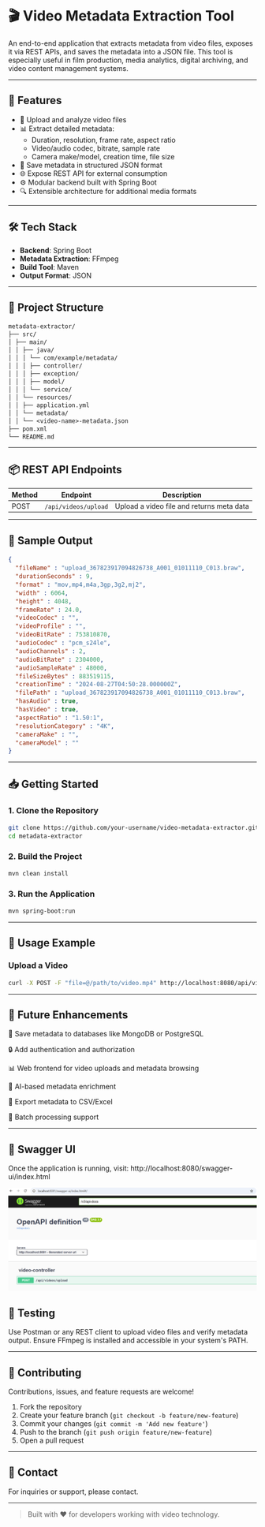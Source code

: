 # 🎬 Video Metadata Extraction Tool

An end-to-end application that extracts metadata from video files, exposes it via REST APIs, and saves the metadata into a JSON file. This tool is especially useful in film production, media analytics, digital archiving, and video content management systems.

---

## 🚀 Features

- 🎥 Upload and analyze video files
- 📊 Extract detailed metadata:
    - Duration, resolution, frame rate, aspect ratio
    - Video/audio codec, bitrate, sample rate
    - Camera make/model, creation time, file size
- 🧾 Save metadata in structured JSON format
- 🌐 Expose REST API for external consumption
- ⚙️ Modular backend built with Spring Boot
- 🔍 Extensible architecture for additional media formats

---

## 🛠️ Tech Stack

- **Backend**: Spring Boot
- **Metadata Extraction**: FFmpeg
- **Build Tool**: Maven
- **Output Format**: JSON

---

## 📂 Project Structure

```
metadata-extractor/
├── src/
│ ├── main/
│ │ ├── java/
│ │ │ └── com/example/metadata/
│ │ │ ├── controller/
│ │ │ ├── exception/
│ │ │ ├── model/
│ │ │ └── service/
│ │ └── resources/
│ │ ├── application.yml
│ │ └── metadata/
│ │ └── <video-name>-metadata.json
├── pom.xml
└── README.md
```

---

## 📦 REST API Endpoints

| Method | Endpoint                          | Description                               |
|--------|-----------------------------------|-------------------------------------------|
| POST   | `/api/videos/upload`              | Upload a video file and returns meta data |

---

## 🧪 Sample Output

```json
{
  "fileName" : "upload_367823917094826738_A001_01011110_C013.braw",
  "durationSeconds" : 9,
  "format" : "mov,mp4,m4a,3gp,3g2,mj2",
  "width" : 6064,
  "height" : 4048,
  "frameRate" : 24.0,
  "videoCodec" : "",
  "videoProfile" : "",
  "videoBitRate" : 753810870,
  "audioCodec" : "pcm_s24le",
  "audioChannels" : 2,
  "audioBitRate" : 2304000,
  "audioSampleRate" : 48000,
  "fileSizeBytes" : 883519115,
  "creationTime" : "2024-08-27T04:50:28.000000Z",
  "filePath" : "upload_367823917094826738_A001_01011110_C013.braw",
  "hasAudio" : true,
  "hasVideo" : true,
  "aspectRatio" : "1.50:1",
  "resolutionCategory" : "4K",
  "cameraMake" : "",
  "cameraModel" : ""
}
```

---

## 📥 Getting Started

### 1. Clone the Repository

```bash
git clone https://github.com/your-username/video-metadata-extractor.git
cd metadata-extractor
```

### 2. Build the Project

```bash
mvn clean install
```

### 3. Run the Application

```bash
mvn spring-boot:run
```

---

## 🎯 Usage Example

### Upload a Video

```bash
curl -X POST -F "file=@/path/to/video.mp4" http://localhost:8080/api/videos/upload
```

---

## 🧩 Future Enhancements

💾 Save metadata to databases like MongoDB or PostgreSQL

🔒 Add authentication and authorization

📊 Web frontend for video uploads and metadata browsing

🧠 AI-based metadata enrichment

📁 Export metadata to CSV/Excel

🔁 Batch processing support

---

## 📜 Swagger UI
Once the application is running, visit:
http://localhost:8080/swagger-ui/index.html

![img.png](img.png)


## 🧪 Testing
Use Postman or any REST client to upload video files and verify metadata output. Ensure FFmpeg is installed and accessible in your system's PATH.

---
## 🤝 Contributing

Contributions, issues, and feature requests are welcome!

1. Fork the repository
2. Create your feature branch (`git checkout -b feature/new-feature`)
3. Commit your changes (`git commit -m 'Add new feature'`)
4. Push to the branch (`git push origin feature/new-feature`)
5. Open a pull request

---

## 📧 Contact

For inquiries or support, please contact.

---

> Built with ❤️ for developers working with video technology.
